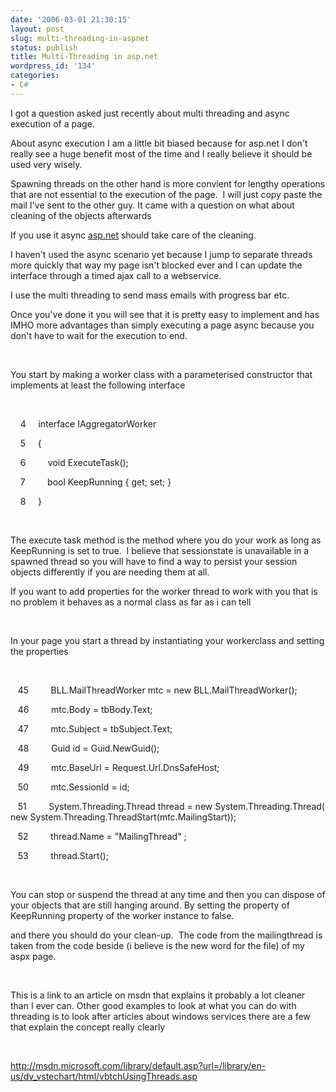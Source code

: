 ```yaml
---
date: '2006-03-01 21:30:15'
layout: post
slug: multi-threading-in-aspnet
status: publish
title: Multi-Threading in asp.net
wordpress_id: '134'
categories:
- C#
---
```


I got a question asked just recently about multi threading and async execution of a page.




About async execution I am a little bit biased because for asp.net I don't really see a huge benefit most of the time and I really believe it should be used very wisely. 




Spawning threads on the other hand is more convient for lengthy operations that are not essential to the execution of the page.  I will just copy paste the mail I've sent to the other guy. It came with a question on what about cleaning of the objects afterwards




If you use it async [asp.net](http://asp.net/) should take care of the cleaning.




I haven't used the async scenario yet because I jump to separate threads more quickly that way my page isn't blocked ever and I can update the interface through a timed ajax call to a webservice.




I use the multi threading to send mass emails with progress bar etc.




Once you've done it you will see that it is pretty easy to implement and has IMHO more advantages than simply executing a page async because you don't have to wait for the execution to end.




 




You start by making a worker class with a parameterised constructor that implements at least the following interface




 













    4     interface IAggregatorWorker




    5     {




    6         void ExecuteTask();




    7         bool KeepRunning { get; set; }




    8     }







 




The execute task method is the method where you do your work as long as KeepRunning is set to true.  I believe that sessionstate is unavailable in a spawned thread so you will have to find a way to persist your session objects differently if you are needing them at all. 




If you want to add properties for the worker thread to work with you that is no problem it behaves as a normal class as far as i can tell




 




In your page you start a thread by instantiating your workerclass and setting the properties




 










   45         BLL.MailThreadWorker mtc = new BLL.MailThreadWorker();




   46         mtc.Body = tbBody.Text;




   47         mtc.Subject = tbSubject.Text;




   48         Guid id = Guid.NewGuid();




   49         mtc.BaseUrl = Request.Url.DnsSafeHost;




   50         mtc.SessionId = id;




   51         System.Threading.Thread thread = new System.Threading.Thread( new System.Threading.ThreadStart(mtc.MailingStart));




   52         thread.Name = "MailingThread" ;




   53         thread.Start();




 




You can stop or suspend the thread at any time and then you can dispose of your objects that are still hanging around. By setting the property of KeepRunning property of the worker instance to false.




and there you should do your clean-up.  The code from the mailingthread is taken from the code beside (i believe is the new word for the file) of my aspx page.




 




This is a link to an article on msdn that explains it probably a lot cleaner than I ever can. Other good examples to look at what you can do with threading is to look after articles about windows services there are a few that explain the concept really clearly 




 




[http://msdn.microsoft.com/library/default.asp?url=/library/en-us/dv_vstechart/html/vbtchUsingThreads.asp ](http://msdn.microsoft.com/library/default.asp?url=/library/en-us/dv_vstechart/html/vbtchUsingThreads.asp)  

